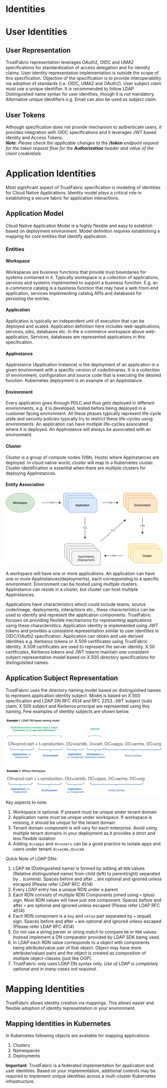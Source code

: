 # Identities

User Identities
===============

User Representation
-------------------
TrustFabric representation leverages OAuth2, OIDC and UMA2 specifications for standardization of access delegation and for identity claims. User identity representation implementation is outside the scope of this specification. Objective of the specification is to provide interoperability via adoption of standards (i.e. OIDC, UMA2 and OAuth2).
User subject claim must use a unique identifier. It is recommended to follow LDAP Distinguished name syntax for user identities, though it is not mandatory. Alternative unique identifiers e.g. Email can also be used as subject claim.

User Tokens
-----------
Although specification does not provide mechanism to authenticate users, it provides integration with OIDC specifications and it leverages JWT based identity and Access Tokens.  
***Note**: Please check the applicable changes to the **/token** endpoint request for the token request flow for the **Authorization** header and value of the client credentials.*


Application Identities
======================
Most significant aspect of TrustFabric specification is modeling of identities for Cloud Native Applications. Identity model plays a critical role in establishing a secure fabric for application interactions.

Application Model
-----------------
Cloud Native Application Model is a highly flexible and easy to establish based on deployment environment. Model definition requires establishing a mapping for core entities that identify application.

### Entities

#### Workspace
Workspaces are business functions that provide trust boundaries for systems contained in it. Typically workspace is a collection of applications, services and systems implemented to support a business function. E.g. an e-commerce catalog is a business function that may have a web front-end application, services implementing catalog APIs and databases for persisting the entries.

#### Application
Application is typically an independent unit of execution that can be deployed and scaled. Application definition here includes web-applications, services, jobs, databases etc. In the e-commerce workspace above web-application, Services, databases are represented applications in this specification.

#### AppInstance
AppInstance (Application Instance) is the deployment of an application in a given environment with a specific version of code/binaries. It is a collection of environment, configuration and source code that is executing the desired function. Kubernetes  deployment is an example of an AppInstance.

#### Environment
Every application goes through PDLC and thus gets deployed in different environments,  e.g. it is developed, tested before being deployed in a customer facing environment. All these phases typically represent life-cycle state and security policies typically try to restrict these life-cycles using environments. An application can have multiple life-cycles associated where it is deployed. An AppInstance will always be associated with an environment.

#### Cluster
Cluster is a group of compute nodes (VMs, Hosts) where AppInstances are deployed. In cloud native world, cluster will map to a Kubernetes cluster. Cluster identification is essential when there are multiple clusters for deploying AppInstances.

#### Entity Association

![](./media/Application-Model.png)

A workspace will have one or more applications. An application can have one or more AppInstances(deployments), each corresponding to a specific environment. Environment can be hosted using multiple clusters. AppInstance can reside in a cluster, but cluster can host multiple AppInstances.

Applications have characteristics which could include teams, source
code/image, deployments, interactions etc., these characteristics can be
used to identify and represent the application components. TrustFabric
focuses on providing flexible mechanisms for representing applications
using these characteristics. Application identity is implemented using JWT 
tokens and provides a consistent representation similar to user identities 
in OIDC/OAuth2 specification. Application can obtain and use derived 
identities e.g. Kerberos tokens or X.509 certificates  using TrustFabric identity.
X.509 certificates are used to represent the server identity. X.50 certificates, 
Kerberos tokens and JWT tokens maintain one consistent subject representation model 
based on X.500 directory specifications for distinguished names.

Application Subject Representation
----------------------------------
TrustFabric uses the directory naming model based on distinguished names
to represent application identity subject. Model is based on X.500
specification and LDAP DN RFC 4514 and RFC 2253. JWT subject (sub)
claim, X.509 subject and Kerberos principal are represented using this
naming. Few examples of identity subjects are shown below.

![](./media/Application-Identity-DN.png)

Key aspects to note:
1. Workspace is optional. If present must be unique under tenant domain
1. Application name must be unique under workspace. If workspace is missing, it should be unique for the tenant domain 
1. Tenant domain component is will vary for each enterprise. Avoid using multiple tenant domains in your deployment as it provides a strict and less flexible isolation
1. Adding `dc=apps` and `dc=users` can be a good practice to isolate apps and users under tenant `dc=acme,dc=com`

Quick Note of LDAP DNs:

1. LDAP `DN` (Distinguished name) is formed by adding all `RDN` values (Relative distinguished name) from child (left) to parent(right) separated by `,` (comma). Spaces before and after `,` are optional and ignored unless escaped (Please refer LDAP RFC 4514)
1. Every LDAP entry has a unique RDN under a parent
1. Each RDN consists of multiple RDN Components joined using `+` (plus) sign. Most RDN values will have just one component. Spaces before and after `+` are optional and ignored unless escaped (Please refer LDAP RFC 4514)
1. Each RDN component is a `key` and `value` pair separated by `=` (equal) sign. Spaces before and after `=` are optional and ignored unless escaped (Please refer LDAP RFC 4514)
1. Do not use a string parser or string match to compare `DN` or `RDN` values. Instead implement a DN comparator provided by LDAP SDK being used.
1. In LDAP each RDN value corresponds to a object with components being attribute/value pair of that object. Object may have more attribute/values pairs and the object is created as composition of multiple object-classes (just like OOP).
1. TrustFabric only uses LDAP DN syntax only.  *Use of LDAP is completely optional and in many cases not required*.

Mapping Identities
==================
TrustFabric allows identity creation via mappings. This allows easier and flexible adoption of identity representation in your environment.

Mapping Identities in Kubernetes
--------------------------------
In Kubernetes following objects are available for mapping applications:
1. Clusters
1. Namespaces
1. Deployments

**Important**: TrustFabric is a federated implementation for application and user identities. Based on your implementation, additional controls may be required to implement unique identities across a multi-cluster Kubernetes infrastructure.

